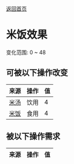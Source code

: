 [返回首页](index.md)  
# 米饭效果  
变化范围: 0 ~ 48  
## 可被以下操作改变  
来源  |  操作  |  值  
----  |  ----  |  ----  
[米汤](LQ_WaterRice.md)  |  饮用  |  4  
[米饭](RiceCooked.md)  |  食用  |  4  
## 被以下操作需求  
来源  |  操作  |  值  
----  |  ----  |  ----  
